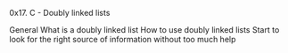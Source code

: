 0x17. C - Doubly linked lists

General
What is a doubly linked list
How to use doubly linked lists
Start to look for the right source of information without too much help
